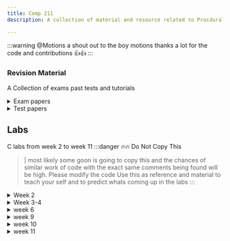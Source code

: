 ```yaml
---
title: Comp 211
description: A collection of material and resource related to Procdural Programming (211)

---
```

:::warning @Motions 
a shout out to the boy  motions thanks a lot for the code and contributions 👍👍
:::

### Revision Material
A Collection of exams past tests and tutorials

<details>
<summary> Exam papers </summary>

- [2021 exam](https://drive.google.com/file/d/10CE7rNh5XPI5EqKyV-s0J5WyMsI1WbhO/view?usp=drive_link)  
- [2022 exam](https://drive.google.com/file/d/17u2oAOAcG6UkFK-q6ndPgxOVSzlJ4OsR/view?usp=drive_linkhttps://google.com)  
</details>

<details>
<summary>Test papers </summary>

- [test 1](https://drive.google.com/file/d/1d2QB2ko4N7Y-SQ6vWmVA_eVKt_eB_D-n/view?usp=sharing)
- [another test 1](https://drive.google.com/file/d/1SjcJbkeyTFxXv7quLlJVrAoM5-UUqGoX/view?usp=sharing)
-[test 1 answers](https://drive.google.com/file/d/1d2QB2ko4N7Y-SQ6vWmVA_eVKt_eB_D-n/view?usp=sharing)
- [test 2](https://drive.google.com/file/d/1Q4DCzDdIJ9OJGDt1kBe1RZHWiliEnqBs/view?usp=drive_link)
-
</details>


## Labs
C labs from week 2 to week 11 
:::danger 🔥🔥 Do Not Copy This 
   > |  most likely some goon is going to copy this and the chances of similar work of code with the exact  same comments being found will be high. Please modify the code Use this as reference and material to teach your self and to predict whats coming up in the labs
:::
<details>

<summary> Week 2</summary>

### Write a C program to calculate simple interest

    ``` c 
    #include <stdio.h>

    int main() {
        float principal, rate, time, interest;

        printf("Enter the Principal amount: ");
        scanf("%f", &principal);

        printf("Enter the Rate of interest: ");
        scanf("%f", &rate);

        printf("Enter the Time (in years): ");
        scanf("%f", &time);

        interest = (principal * rate * time) / 100;

        printf("Simple Interest : %.2f\n", interest);

        return 0;
    }
    ```
<br /><br />

### Write a C program to swap two integers
    ``` c
    #include <stdio.h>

    int main() {
        int num1, num2, temp;

        printf("Enter the first number: ");
        scanf("%d", &num1);

        printf("Enter the second number: ");
        scanf("%d", &num2);

        printf("Before swapping: num1 = %d, num2 = %d\n", num1, num2);

        // Swapping
        temp = num1;
        num1 = num2;
        num2 = temp;

        printf("After swapping: num1 = %d, num2 = %d\n", num1, num2);

        return 0;
    }

    ```
<br /><br />

### Write a C program to accept 5 fraction numbers (floating point numbers) and find sum and average of the numbers
    ```c
    #include <stdio.h>

    int main() {
        float num, sum = 0.0, average;
        int i;

        printf("Enter 5 fraction numbers:\n");

        for(i = 1; i <= 5; i++) {
            printf("Enter number %d: ", i);
            scanf("%f", &num);
            sum += num;
        }

        average = sum / 5;

        printf("Sum of the numbers: %.2f\n", sum);
        printf("Average of the numbers: %.2f\n", average);

        return 0;
    }
        

    ```
<br /><br />

### Write a C program to convert temperature from degree centigrade to Fahrenhei
- this program converts a the value entered and uses the formula C * (9/5) +32 to convert

  ```c  
    #include <stdio.h>

    int main() {
        float celsius, fahrenheit;

        printf("Enter temperature in Celsius: ");
        scanf("%f", &celsius);

        fahrenheit = (celsius * 9 / 5) + 32;

        printf("%.2f Celsius = %.2f Fahrenheit\n", celsius, fahrenheit);

        return 0;
    }


    ```
</details>

<details>
<summary>Week 3-4  </summary>

### Write a C program to find whether given no is even or odd

    ``` c
        #include <stdio.h>

        int main() {
            int num;

            printf("Enter an integer: ");
            scanf("%d", &num);

            if(num % 2 == 0)
                printf("%d is even.\n", num);
            else
                printf("%d is odd.\n", num);

            return 0;
        }


    ```

### Write a C program to find greatest in 3 numbers
    ```c

    #include <stdio.h>

    int main() {
        int num1, num2, num3;

        printf("Enter the first number: ");
        scanf("%d", &num1);

        printf("Enter the second number: ");
        scanf("%d", &num2);

        printf("Enter the third number: ");
        scanf("%d", &num3);

        if(num1 >= num2 && num1 >= num3)
            printf("%d is the greatest number.\n", num1);
        else if(num2 >= num1 && num2 >= num3)
            printf("%d is the greatest number.\n", num2);
        else
            printf("%d is the greatest number.\n", num3);

        return 0;
    }


    ``` 

### Write a C program to find that entered year is leap year or not
    ```c

    #include <stdio.h>

    int main() {
        int year;

        printf("Enter a year: ");
        scanf("%d", &year);

        if(year % 4 == 0) {
            if(year % 100 == 0) {
                // year is divisible by 400, hence the year is a leap year
                if (year % 400 == 0)
                    printf("%d is a leap year.\n", year);
                else
                    printf("%d is not a leap year.\n", year);
            }
            else
                printf("%d is a leap year.\n", year );
        }
        else
            printf("%d is not a leap year.\n", year);
    
        return 0;
    }


    ```

### Write a C program to accept marks scored in a subject and print the result as below If the marks scored is less than 35 print result as fail, if the marks scored is 35 and above and less than 50 print the result as III class, if the marks is 50 and above and less than 60 print result as II class, if the marks is 60 and above and less than 85 print result as I class and if the marks is 85 and above and less than 100 print the result as distinction. [Use if-else statement]
    ```c
    #include <stdio.h>

    int main() {
        int marks;

        printf("Enter the marks scored: ");
        scanf("%d", &marks);

        if(marks < 35)
            printf("Result: Fail\n");
        else if(marks >= 35 && marks < 50)
            printf("Result: III class\n");
        else if(marks >= 50 && marks < 60)
            printf("Result: II class\n");
        else if(marks >= 60 && marks < 85)
            printf("Result: I class\n");
        else if(marks >= 85 && marks <= 100)
            printf("Result: Distinction\n");
        else
            printf("Invalid marks entered. Please enter marks between 0 and 100.\n");

        return 0;
    }


    ```

### Write a C program to do basic arithmetic operations on given two integers by accepting the operator from the user. Use switch case statement to do this program.

:::note HINT
the given operator is +, then program should give sum of given two integers,
if the operator is –, then calculate difference, if operator is * then calculate
product and if the given operator is /, then calculate quotient.
:::

    ``` c
    #include <stdio.h>

    int main() {
        int num1, num2;
        char operator;

        printf("Enter the first number: ");
        scanf("%d", &num1);

        printf("Enter the second number: ");
        scanf("%d", &num2);

        printf("Enter an operator (+, -, *, /): ");
        scanf(" %c", &operator); // Note the space before %c to skip any whitespace characters

        switch(operator) {
            case '+':
                printf("%d + %d = %d\n", num1, num2, num1 + num2);
                break;
            case '-':
                printf("%d - %d = %d\n", num1, num2, num1 - num2);
                break;
            case '*':
                printf("%d * %d = %d\n", num1, num2, num1 * num2);
                break;
            case '/':
                if(num2 != 0)
                    printf("%d / %d = %.2f\n", num1, num2, (float)num1 / num2);
                else
                    printf("Error! Division by zero is not allowed.\n");
                break;
            default:
                printf("Invalid operator.\n");
        }

        return 0;
    }


    ```
</details>



<details>
<summary> week 6</summary>

### Write a C program to generate multiplication table for a given number
    ```c
    #include <stdio.h>

    int main() {
        int num, i;

        printf("Enter a number: ");
        scanf("%d", &num);

        printf("Multiplication table for %d:\n", num);
        for(i = 1; i <= 10; i++) {
            printf("%d * %d = %d\n", num, i, num * i);
        }

        return 0;
    }


    ```

### Write a C program to find factorial of a number
    ```c
    #include <stdio.h>

    int main() {
        int num, i;
        unsigned long long factorial = 1;

        printf("Enter an integer: ");
        scanf("%d", &num);

        if (num < 0)
            printf("Error! Factorial of a negative number doesn't exist.\n");
        else {
            for(i = 1; i <= num; ++i) {
                factorial *= i;
            }
            printf("Factorial of %d = %llu\n", num, factorial);
        }

        return 0;
    }


    ```

### Write a C program to find the sum of individual digits of a positive integer. [Hint: Given positive integer is 4557 [Sum of individual digits of a positive integer = 4+5+5+7=21].
    ```c
    #include <stdio.h>

    int main() {
        int num, temp, digit, sum = 0;

        printf("Enter a positive integer: ");
        scanf("%d", &num);

        temp = num;
        while(temp > 0) {
            digit = temp % 10;
            sum += digit;
            temp /= 10;
        }

        printf("Sum of individual digits of %d = %d\n", num, sum);

        return 0;
    }



    ```

### Write a C program to generate first n natural numbers using for loop.

    ```c
    #include <stdio.h>

    int main() {
        int i, n;

        printf("Enter a positive integer: ");
        scanf("%d", &n);

        printf("First %d natural numbers are: ", n);
        for(i = 1; i <= n; i++) {
            printf("%d ", i);
        }

        return 0;
    }


    ```
</details>



<details>
<summary> week 9</summary>

### Write a C program to find the factorial of a number using recursion.
```c
#include <stdio.h>

// Function to calculate factorial using recursion
unsigned long long factorial(int n) {
    if(n == 0)
        return 1;
    else
        return n * factorial(n - 1);
}

int main() {
    int num;

    printf("Enter an integer: ");
    scanf("%d", &num);

    if (num < 0)
        printf("Error! Factorial of a negative number doesn't exist.\n");
    else {
        printf("Factorial of %d = %llu\n", num, factorial(num));
    }

    return 0;
}


```
### Write a C program to show table of a number using functions
```c
#include <stdio.h>

// Function to print the multiplication table
void printTable(int num) {
    int i;
    for(i = 1; i <= 10; i++) {
        printf("%d * %d = %d\n", num, i, num * i);
    }
}

int main() {
    int num;

    printf("Enter a number: ");
    scanf("%d", &num);

    printf("Multiplication table for %d:\n", num);
    printTable(num);

    return 0;
}


```
### Write a C program to swap two numbers using functions.

```c
#include <stdio.h>

// Function to swap two numbers
void swap(int *num1, int *num2) {
    int temp;

    temp = *num1;
    *num1 = *num2;
    *num2 = temp;
}

int main() {
    int num1, num2;

    printf("Enter the first number: ");
    scanf("%d", &num1);

    printf("Enter the second number: ");
    scanf("%d", &num2);

    printf("Before swapping: num1 = %d, num2 = %d\n", num1, num2);

    // Swapping
    swap(&num1, &num2);

    printf("After swapping: num1 = %d, num2 = %d\n", num1, num2);

    return 0;
}


```

### Write a C program to show table of a number using functions.
```c
#include <stdio.h>

// Function to print the multiplication table
void printTable(int num) {
    int i;
    for(i = 1; i <= 10; i++) {
        printf("%d * %d = %d\n", num, i, num * i);
    }
}

int main() {
    int num;

    printf("Enter a number: ");
    scanf("%d", &num);

    printf("Multiplication table for %d:\n", num);
    printTable(num);

    return 0;
}


```

### Write a C program to find square of a number using functions.
```c
#include <stdio.h>

// Function to calculate the square of a number
int square(int num) {
    return num * num;
}

int main() {
    int num;

    printf("Enter a number: ");
    scanf("%d", &num);

    printf("Square of %d = %d\n", num, square(num));

    return 0;
}


```
</details>


<details>
<summary> week 10</summary>

### Write a C program to accept and print 1_D array.
```c
#include <stdio.h>

int main() {
    int array[10];
    int i;

    printf("Enter 10 integers:\n");

    // Accepting the elements of the array
    for(i = 0; i < 10; i++) {
        printf("Enter element %d: ", i+1);
        scanf("%d", &array[i]);
    }

    // Printing the elements of the array
    printf("\nThe elements of the array are:\n");
    for(i = 0; i < 10; i++) {
        printf("%d ", array[i]);
    }

    return 0;
}
```

### Write a C program to accept and print 2_D array
``` c
#include <stdio.h>

int main() {
    int array[3][3];
    int i, j;

    printf("Enter 9 integers for a 3x3 array:\n");

    // Accepting the elements of the array
    for(i = 0; i < 3; i++) {
        for(j = 0; j < 3; j++) {
            printf("Enter element at [%d][%d]: ", i, j);
            scanf("%d", &array[i][j]);
        }
    }

    // Printing the elements of the array
    printf("\nThe elements of the array are:\n");
    for(i = 0; i < 3; i++) {
        for(j = 0; j < 3; j++) {
            printf("%d ", array[i][j]);
        }
        printf("\n");
    }

    return 0;
}


```

### Write a C program to find sum of two matrices.
```c
#include <stdio.h>

int main() {
    int a[3][3], b[3][3], sum[3][3], i, j;

    printf("Enter elements for first 3x3 matrix:\n");
    for(i = 0; i < 3; i++) {
        for(j = 0; j < 3; j++) {
            printf("Enter element at [%d][%d]: ", i, j);
            scanf("%d", &a[i][j]);
        }
    }

    printf("\nEnter elements for second 3x3 matrix:\n");
    for(i = 0; i < 3; i++) {
        for(j = 0; j < 3; j++) {
            printf("Enter element at [%d][%d]: ", i, j);
            scanf("%d", &b[i][j]);
        }
    }

    // Calculating the sum of the matrices
    for(i = 0; i < 3; i++) {
        for(j = 0; j < 3; j++) {
            sum[i][j] = a[i][j] + b[i][j];
        }
    }

    // Printing the sum of the matrices
    printf("\nThe sum of the matrices is:\n");
    for(i = 0; i < 3; i++) {
        for(j = 0; j < 3; j++) {
            printf("%d ", sum[i][j]);
        }
        printf("\n");
    }

    return 0;
}


```

### Write a C program to find subtraction of two matrices.
```c
#include <stdio.h>

struct Student {
    char name[50];
    int roll;
    float marks;
};

int main() {
    struct Student s;

    printf("Enter information of students:\n");

    printf("Enter name: ");
    fgets(s.name, sizeof(s.name), stdin);

    printf("Enter roll number: ");
    scanf("%d", &s.roll);

    printf("Enter marks: ");
    scanf("%f", &s.marks);

    printf("Displaying Information:\n");
    printf("Name: %s", s.name);
    printf("Roll: %d\n", s.roll);
    printf("Marks: %.2f\n", s.marks);

    return 0;
}


```

### Write a C program to find multiplication of two matrices
```c
#include <stdio.h>

int main() {
    int a[3][3], b[3][3], mult[3][3], r, c, i, sum = 0;

    printf("Enter elements for first 3x3 matrix:\n");
    for(r = 0; r < 3; r++) {
        for(c = 0; c < 3; c++) {
            printf("Enter element at [%d][%d]: ", r, c);
            scanf("%d", &a[r][c]);
        }
    }

    printf("\nEnter elements for second 3x3 matrix:\n");
    for(r = 0; r < 3; r++) {
        for(c = 0; c < 3; c++) {
            printf("Enter element at [%d][%d]: ", r, c);
            scanf("%d", &b[r][c]);
        }
    }

    // Initializing all elements of mult matrix to 0
    for(r = 0; r < 3; r++) {
        for(c = 0; c < 3; c++) {
            mult[r][c] = 0;
        }
    }

    // Calculating multiplication of the matrices
    for(r = 0; r < 3; r++) {
        for(c = 0; c < 3; c++) {
            for(i = 0; i < 3; i++) {
                sum += a[r][i] * b[i][c];
            }
            mult[r][c] = sum;
            sum = 0;
        }
    }

    // Printing the multiplication of the matrices
    printf("\nThe multiplication of the matrices is:\n");
    for(r = 0; r < 3; r++) {
        for(c = 0; c < 3; c++) {
            printf("%d ", mult[r][c]);
        }
        printf("\n");
    }

    return 0;
}


```
</details>

<details>
<summary>week 11</summary>

### Write a c program to copy string using library function strcpy
```c
#include <stdio.h>
#include <string.h>

int main() {
    char source[100], destination[100];

    printf("Enter source string: ");
    fgets(source, sizeof(source), stdin);

    strcpy(destination, source);

    printf("Destination string: %s", destination);

    return 0;
}
```


### Write a C program to concatenate strings.  

``` c
#include <stdio.h>
#include <string.h>

int main() {
    char str1[100], str2[100];

    printf("Enter first string: ");
    fgets(str1, sizeof(str1), stdin);

    printf("Enter second string: ");
    fgets(str2, sizeof(str2), stdin);

    strcat(str1, str2);

    printf("Concatenated string: %s", str1);

    return 0;
}


```

### Write a C palindrome program to find whether the given string is palindrome or not
``` c

#include <stdio.h>
#include <string.h>

int main() {
    char str[100], rev[100];
    int len, i, j;

    printf("Enter a string: ");
    fgets(str, sizeof(str), stdin);

    len = strlen(str) - 1;  // Subtract 1 to ignore the newline character from fgets

    for(i = len - 1, j = 0; i >= 0; i--, j++) {
        rev[j] = str[i];
    }
    rev[j] = '\0';  // Null-terminate the reversed string

    if(strcmp(str, rev) == 0) {
        printf("%s is a palindrome.\n", str);
    } else {
        printf("%s is not a palindrome.\n", str);
    }

    return 0;
}


```
### C Program to store Information (name, roll and marks) of a Student Using sructure.
``` TO BE UPLOADED !!!
```

### Write a C program to store Information of 10 students using structure.
```c
#include <stdio.h>

struct Student {
    char name[50];
    int roll;
    float marks;
};

int main() {
    struct Student s[10];
    int i;

    printf("Enter information of students:\n");

    for(i = 0; i < 10; i++) {
        printf("\nFor roll number%d,\n", i+1);

        printf("Enter name: ");
        scanf("%s", s[i].name);

        printf("Enter marks: ");
        scanf("%f", &s[i].marks);
    }

    printf("\nDisplaying Information:\n\n");
    
    for(i = 0; i < 10; i++) {
        printf("\nInformation for roll number%d:\n", i+1);
        printf("Name: %s\n", s[i].name);
        printf("Marks: %.1f\n", s[i].marks);
    }

    return 0;
}


```
### Write a C program to add two distances (in inch-feet) System Using Structure.
``` c
#include <stdio.h>

struct Distance {
    int feet;
    float inch;
};

int main() {
    struct Distance d1, d2, sum;

    printf("Enter 1st distance\n");
    printf("Enter feet: ");
    scanf("%d", &d1.feet);
    printf("Enter inch: ");
    scanf("%f", &d1.inch);

    printf("\nEnter 2nd distance\n");
    printf("Enter feet: ");
    scanf("%d", &d2.feet);
    printf("Enter inch: ");
    scanf("%f", &d2.inch);

    sum.feet = d1.feet + d2.feet;
    sum.inch = d1.inch + d2.inch;

    // converting inches to feet if inch is greater than 12
    while(sum.inch >= 12.0) {
        sum.inch = sum.inch - 12.0;
        ++sum.feet;
    }

    printf("\nSum of distances = %d\'-%.1f\"", sum.feet, sum.inch);

    return 0;
}


```

</details>